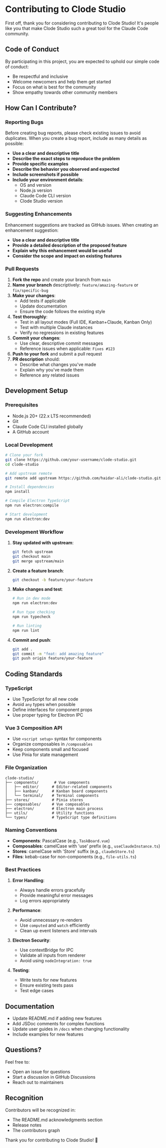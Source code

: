 # Contributing to Clode Studio

First off, thank you for considering contributing to Clode Studio! It's people like you that make Clode Studio such a great tool for the Claude Code community.

## Code of Conduct

By participating in this project, you are expected to uphold our simple code of conduct:
- Be respectful and inclusive
- Welcome newcomers and help them get started
- Focus on what is best for the community
- Show empathy towards other community members

## How Can I Contribute?

### Reporting Bugs

Before creating bug reports, please check existing issues to avoid duplicates. When you create a bug report, include as many details as possible:

- **Use a clear and descriptive title**
- **Describe the exact steps to reproduce the problem**
- **Provide specific examples**
- **Describe the behavior you observed and expected**
- **Include screenshots if possible**
- **Include your environment details**:
  - OS and version
  - Node.js version
  - Claude Code CLI version
  - Clode Studio version

### Suggesting Enhancements

Enhancement suggestions are tracked as GitHub issues. When creating an enhancement suggestion:

- **Use a clear and descriptive title**
- **Provide a detailed description of the proposed feature**
- **Explain why this enhancement would be useful**
- **Consider the scope and impact on existing features**

### Pull Requests

1. **Fork the repo** and create your branch from `main`
2. **Name your branch** descriptively: `feature/amazing-feature` or `fix/specific-bug`
3. **Make your changes**:
   - Add tests if applicable
   - Update documentation
   - Ensure the code follows the existing style
4. **Test thoroughly**:
   - Test in all layout modes (Full IDE, Kanban+Claude, Kanban Only)
   - Test with multiple Claude instances
   - Verify no regressions in existing features
5. **Commit your changes**:
   - Use clear, descriptive commit messages
   - Reference issues when applicable: `Fixes #123`
6. **Push to your fork** and submit a pull request
7. **PR description** should:
   - Describe what changes you've made
   - Explain why you've made them
   - Reference any related issues

## Development Setup

### Prerequisites

- Node.js 20+ (22.x LTS recommended)
- Git
- Claude Code CLI installed globally
- A GitHub account

### Local Development

```bash
# Clone your fork
git clone https://github.com/your-username/clode-studio.git
cd clode-studio

# Add upstream remote
git remote add upstream https://github.com/haidar-ali/clode-studio.git

# Install dependencies
npm install

# Compile Electron TypeScript
npm run electron:compile

# Start development
npm run electron:dev
```

### Development Workflow

1. **Stay updated with upstream**:
   ```bash
   git fetch upstream
   git checkout main
   git merge upstream/main
   ```

2. **Create a feature branch**:
   ```bash
   git checkout -b feature/your-feature
   ```

3. **Make changes and test**:
   ```bash
   # Run in dev mode
   npm run electron:dev
   
   # Run type checking
   npm run typecheck
   
   # Run linting
   npm run lint
   ```

4. **Commit and push**:
   ```bash
   git add .
   git commit -m "feat: add amazing feature"
   git push origin feature/your-feature
   ```

## Coding Standards

### TypeScript

- Use TypeScript for all new code
- Avoid `any` types when possible
- Define interfaces for component props
- Use proper typing for Electron IPC

### Vue 3 Composition API

- Use `<script setup>` syntax for components
- Organize composables in `/composables`
- Keep components small and focused
- Use Pinia for state management

### File Organization

```
clode-studio/
├── components/       # Vue components
│   ├── editor/      # Editor-related components
│   ├── kanban/      # Kanban board components
│   └── terminal/    # Terminal components
├── stores/          # Pinia stores
├── composables/     # Vue composables
├── electron/        # Electron main process
├── utils/           # Utility functions
└── types/           # TypeScript type definitions
```

### Naming Conventions

- **Components**: PascalCase (e.g., `TaskBoard.vue`)
- **Composables**: camelCase with 'use' prefix (e.g., `useClaudeInstance.ts`)
- **Stores**: camelCase with 'Store' suffix (e.g., `claudeStore.ts`)
- **Files**: kebab-case for non-components (e.g., `file-utils.ts`)

### Best Practices

1. **Error Handling**:
   - Always handle errors gracefully
   - Provide meaningful error messages
   - Log errors appropriately

2. **Performance**:
   - Avoid unnecessary re-renders
   - Use `computed` and `watch` efficiently
   - Clean up event listeners and intervals

3. **Electron Security**:
   - Use contextBridge for IPC
   - Validate all inputs from renderer
   - Avoid using `nodeIntegration: true`

4. **Testing**:
   - Write tests for new features
   - Ensure existing tests pass
   - Test edge cases

## Documentation

- Update README.md if adding new features
- Add JSDoc comments for complex functions
- Update user guides in `/docs` when changing functionality
- Include examples for new features

## Questions?

Feel free to:
- Open an issue for questions
- Start a discussion in GitHub Discussions
- Reach out to maintainers

## Recognition

Contributors will be recognized in:
- The README.md acknowledgments section
- Release notes
- The contributors graph

Thank you for contributing to Clode Studio! 🎉